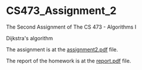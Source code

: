 # CS473_Assignment_2
The Second Assignment of The CS 473 - Algorithms I

Dijkstra's algorithm

The assignment is at the [assignment2.pdf](assignment2.pdf) file.

The report of the homework is at the [report.pdf](report.pdf) file.
